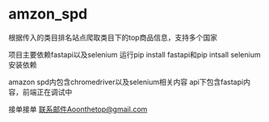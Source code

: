 # amzon_spd
根据传入的类目排名站点爬取类目下的top商品信息，支持多个国家

项目主要依赖fastapi以及selenium
运行pip install fastapi和pip intsall selenium安装依赖

amazon spd内包含chromedriver以及selenium相关内容
api下包含fastapi内容，前端正在调试中


接单接单
联系邮件Aoonthetop@gmail.com
